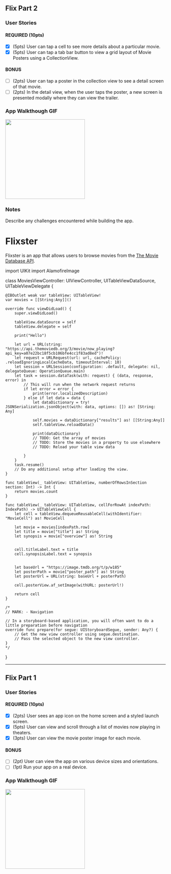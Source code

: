 ## Flix Part 2

### User Stories

#### REQUIRED (10pts)
- [x] (5pts) User can tap a cell to see more details about a particular movie.
- [x] (5pts) User can tap a tab bar button to view a grid layout of Movie Posters using a CollectionView.

#### BONUS
- [ ] (2pts) User can tap a poster in the collection view to see a detail screen of that movie.
- [ ] (2pts) In the detail view, when the user taps the poster, a new screen is presented modally where they can view the trailer.

### App Walkthough GIF

<img src="http://g.recordit.co/y90z138Sho.gif" width=250><br>

### Notes
Describe any challenges encountered while building the app.

# Flixster
Flixster is an app that allows users to browse movies from the [The Movie Database API](http://docs.themoviedb.apiary.io/#).

import UIKit
import AlamofireImage

class MoviesViewController: UIViewController, UITableViewDataSource, UITableViewDelegate {
    
    
    @IBOutlet weak var tableView: UITableView!
    var movies = [[String:Any]]()
    
    override func viewDidLoad() {
        super.viewDidLoad()
        
        tableView.dataSource = self
        tableView.delegate = self
        
        print("Hello")
        
        let url = URL(string: "https://api.themoviedb.org/3/movie/now_playing?api_key=a07e22bc18f5cb106bfe4cc1f83ad8ed")!
        let request = URLRequest(url: url, cachePolicy: .reloadIgnoringLocalCacheData, timeoutInterval: 10)
        let session = URLSession(configuration: .default, delegate: nil, delegateQueue: OperationQueue.main)
        let task = session.dataTask(with: request) { (data, response, error) in
            // This will run when the network request returns
            if let error = error {
                print(error.localizedDescription)
            } else if let data = data {
                let dataDictionary = try! JSONSerialization.jsonObject(with: data, options: []) as! [String: Any]
                
                self.movies = dataDictionary["results"] as! [[String:Any]]
                self.tableView.reloadData()
                
                print(dataDictionary)
                // TODO: Get the array of movies
                // TODO: Store the movies in a property to use elsewhere
                // TODO: Reload your table view data
                
            }
        }
        task.resume()
        // Do any additional setup after loading the view.
    }
    
    func tableView(_ tableView: UITableView, numberOfRowsInSection section: Int) -> Int {
        return movies.count
    }
    
    func tableView(_ tableView: UITableView, cellForRowAt indexPath: IndexPath) -> UITableViewCell {
        let cell = tableView.dequeueReusableCell(withIdentifier: "MovieCell") as! MovieCell
        
        let movie = movies[indexPath.row]
        let title = movie["title"] as! String
        let synopsis = movie["overview"] as! String
        
        
        cell.titleLabel.text = title
        cell.synopsisLabel.text = synopsis
        
        
        let baseUrl = "https://image.tmdb.org/t/p/w185"
        let posterPath = movie["poster_path"] as! String
        let posterUrl = URL(string: baseUrl + posterPath)
        
        cell.posterView.af_setImage(withURL: posterUrl!)
        
        return cell
    }

    /*
    // MARK: - Navigation

    // In a storyboard-based application, you will often want to do a little preparation before navigation
    override func prepare(for segue: UIStoryboardSegue, sender: Any?) {
        // Get the new view controller using segue.destination.
        // Pass the selected object to the new view controller.
    }
    */

}

---
## Flix Part 1

### User Stories

#### REQUIRED (10pts)
- [x] (2pts) User sees an app icon on the home screen and a styled launch screen.
- [x] (5pts) User can view and scroll through a list of movies now playing in theaters.
- [x] (3pts) User can view the movie poster image for each movie.

#### BONUS
- [ ] (2pt) User can view the app on various device sizes and orientations.
- [ ] (1pt) Run your app on a real device.

### App Walkthough GIF

<img src="http://g.recordit.co/Itf3GFOCxe.gif" width=250><br>

